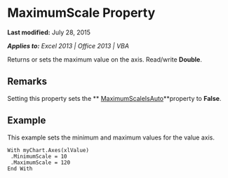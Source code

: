 
# MaximumScale Property

 **Last modified:** July 28, 2015

 _**Applies to:** Excel 2013 | Office 2013 | VBA_

Returns or sets the maximum value on the axis. Read/write  **Double**.


## Remarks

Setting this property sets the  ** [MaximumScaleIsAuto](ca8115b8-0a45-0c88-5a5c-89c93d791452.md)**property to  **False**.


## Example

This example sets the minimum and maximum values for the value axis.


```
With myChart.Axes(xlValue) 
 .MinimumScale = 10 
 .MaximumScale = 120 
End With
```

